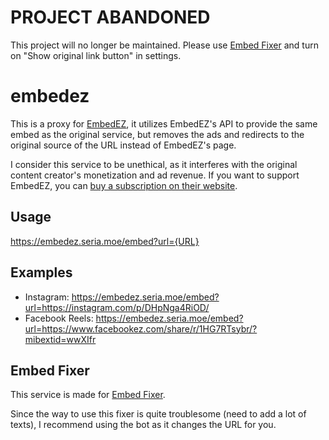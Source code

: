 # PROJECT ABANDONED

This project will no longer be maintained. Please use [Embed Fixer](https://github.com/seriaati/embed-fixer) and turn on "Show original link button" in settings.

# embedez

This is a proxy for [EmbedEZ](https://embedez.com/), it utilizes EmbedEZ's API to provide the same embed as the original service, but removes the ads and redirects to the original source of the URL instead of EmbedEZ's page.

I consider this service to be unethical, as it interferes with the original content creator's monetization and ad revenue. If you want to support EmbedEZ, you can [buy a subscription on their website](https://embedez.com/premium).

## Usage

<https://embedez.seria.moe/embed?url={URL}>

## Examples

- Instagram: <https://embedez.seria.moe/embed?url=https://instagram.com/p/DHpNga4RiOD/>
- Facebook Reels: <https://embedez.seria.moe/embed?url=https://www.facebookez.com/share/r/1HG7RTsybr/?mibextid=wwXIfr>

## Embed Fixer

This service is made for [Embed Fixer](https://github.com/seriaati/embed-fixer).

Since the way to use this fixer is quite troublesome (need to add a lot of texts), I recommend using the bot as it changes the URL for you.
